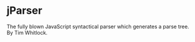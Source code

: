 jParser
=======

The fully blown JavaScript syntactical parser which generates a parse tree. By Tim Whitlock.